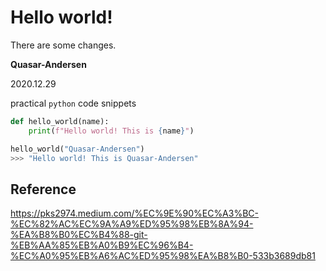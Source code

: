 Hello world!
=====

There are some changes. 

**Quasar-Andersen** 

2020.12.29

practical `python` code snippets



```python
def hello_world(name):
    print(f"Hello world! This is {name}")

hello_world("Quasar-Andersen")
>>> "Hello world! This is Quasar-Andersen"
```
Reference
---

https://pks2974.medium.com/%EC%9E%90%EC%A3%BC-%EC%82%AC%EC%9A%A9%ED%95%98%EB%8A%94-%EA%B8%B0%EC%B4%88-git-%EB%AA%85%EB%A0%B9%EC%96%B4-%EC%A0%95%EB%A6%AC%ED%95%98%EA%B8%B0-533b3689db81

